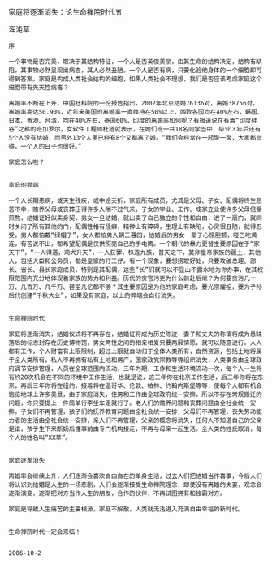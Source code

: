 家庭将逐渐消失：论生命禅院时代五

浑沌草


    序

    一个事物是否完美，取决于其结构特征，一个人是否英俊美丽，由其生命的结构决定，结构有缺陷，其事物必然呈现出病态，其人必然丑陋。一个人是否有病，只要化验他身体的一个细胞即可得到答案。家庭是构成人类社会结构的细胞，如果人类社会不理想，我们是否应该考虑家庭这个细胞带有先天性病毒？

    离婚率不断在上升，中国社科院的一份报告指出，2002年北京结婚76136对，离婚38756对，离婚率高达50.90%，近年来美国的离婚率一直维持在50%以上，西欧各国均在40%左右，韩国、日本、香港、台湾，均在40%左右，泰国60%，印度的离婚率如何呢？有报道说在有着“印度硅谷”之称的班加罗尔，女软件工程师杜塔就表示，在她们班一共18名同学当中，毕业３年后还有5个人没有结婚，而另外13个人里已经有8个又都离了婚。“我们会经常在一起聚一聚，大家都觉得，一个人的日子也很好。”

    家庭怎么啦？


    家庭的弊端

    一个人长期患病，或天生残疾，或中途夭折，家庭所有成员，尤其是父母、子女、配偶将终生悲苦不幸，赡养父母或丧葬压得许多人喘不过气来，子女的学业、工作、成家立业使许多父母倍受煎熬，结婚证好似卖身契，男女一旦结婚，就出卖了自己独立的个性和自由，进了一扇门，就同时关闭了所有其他的门，配偶性格有怪癖，精神上有障碍，生理上有缺陷，心灵很丑陋，就得忍受，男人都怕戴“绿帽子”，女人都怕男人朝三暮四，结婚后的男女一辈子心惊胆颤，哑巴吃黄连，有苦说不出，都希望配偶是仅供照亮自己的手电筒。一个朝代的暴力更替主要原因在于“家天下”，“一人得道，鸡犬升天”，一人获罪，株连九族，普天之下，莫非皇帝家族的疆土，其他人，包括大臣和公务员，都是皇家的打工仔。有一个现象，要想捞取好处，只要攻破总理、部长、省长、县长家庭成员，特别是其配偶，这些“长”们就可以不显山不露水地为你办事，在其权限范围内充分地体现着家族的势力和利益。历代的贪官污吏为什么前赴后继？为何要贪污几十万、几百万、几千万、甚至几亿都不够？其主要原因是为他的家庭考虑，要光宗耀祖，要为子孙后代创建“千秋大业”，如果没有家庭，以上的弊端会自行消失。


    生命禅院时代

    家庭将逐渐消失，结婚仪式将不再存在，结婚证将成为历史陈迹，妻子和丈夫的称谓将成为愚昧落后的标志封存在历史博物馆，男女两性之间的相亲相爱只要两厢情愿，就可以随意进行。人人都有工作，个人财富有上限限制，超过上限就自动归于全体人类所有，自然资源，包括土地将属于全人类所有，私人不再拥有私有土地和房产，国家政党宗教等等组织消失，人类事务由全球政府调节安排管理，人员在全球范围内流动，三年为期，工作和生活环境流动一次，每个人一生将有约20次机会在不同的环境中工作生活，也就是说，这三年你在北京工作生活，后三年你将在东京，再后三年你将在纽约，接着将在温哥华、伦敦、柏林、约翰内斯堡等等，使每个人都有机会饱览地球上许多美景，由于家庭消失，住房和工作由全球政府统一安排，所以不存在常规搬迁的问题，你只要提上一件简单行李坐车走就行了。老人们的赡养问题和丧葬问题由全社会统一安排，子女们不再管理，孩子们的抚养教育问题由全社会统一安排，父母们不再管理，丧失劳动能力者的生活由全社会统一安排，亲人们不再管理，父亲的概念将消失，任何人不知道自己的父亲是谁，孩子生下来断奶后懂事前由专门机构接走，不再与母亲一起生活。全人类的姓氏取消，每个人的姓名叫“XX草”。


    家庭逐渐消失

    离婚率会继续上升，人们逐渐会喜欢自由自在的单身生活，过去人们把结婚当作喜事，今后人们将认识到结婚是人生的一场悲剧，人们会逐渐接受生命禅院理念，即使没有离婚的夫妻，观念会逐渐演变，逐渐把对方当作人生的朋友，合作的伙伴，不再试图拥有和独霸对方。

    家庭是导致人生痛苦的主要根源，家庭不解散，人类就无法进入充满自由幸福的新时代。


    生命禅院时代一定会来临！


    2006-10-2



